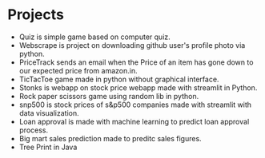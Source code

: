# Projects
* Quiz is simple game based on computer quiz.
* Webscrape is project on downloading github user's profile photo via python.
* PriceTrack sends an email when the Price of an item has gone down to our expected price from amazon.in.
* TicTacToe game made in python without graphical interface.
* Stonks is webapp on stock price webapp made with streamlit in Python.
* Rock paper scissors game using random lib in python.
* snp500 is stock prices of s&p500 companies made with streamlit with data visualization.
* Loan approval is made with machine learning to predict loan approval process.
* Big mart sales prediction made to preditc sales figures.
* Tree Print in Java

